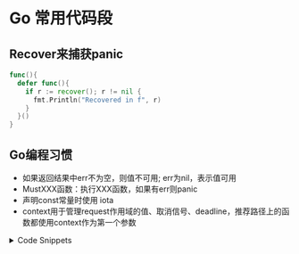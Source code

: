 # Go 常用代码段

## Recover来捕获panic

```go
func(){
  defer func(){
    if r := recover(); r != nil {
      fmt.Println("Recovered in f", r)
    }
  }()
}
```

## Go编程习惯

- 如果返回结果中err不为空，则值不可用; err为nil，表示值可用
- MustXXX函数：执行XXX函数，如果有err则panic
- 声明const常量时使用 iota
- context用于管理request作用域的值、取消信号、deadline，推荐路径上的函数都使用context作为第一个参数

<details>
<summary>Code Snippets</summary>

# QQQ

- abc
- def

</details>
